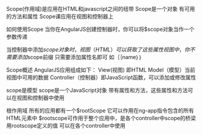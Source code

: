 Scope(作用域)是应用在HTML和javascript之间的纽带
Scope是一个对象  有可用的方法和属性
Scope课应用在视图和控制器上

如何使用Scope
当你在AngularJS创建控制器时，你可以将$scope对象当作一个参数传递


当控制器中添加$scope对象时，视图（HTML）可以获取了这些属性
视图中，你不需要添加$scope前缀 只需要添加属性名即可  如｛｛name｝｝

Scope概述
AngularJS应用组成如下：
View(视图) 即HTML
Model（模型）当前视图中可用的数据
Controller（控制器）即JavaScript函数，可以添加或修改属性

scope是模型
scope是一个JavaScript对象 带有属性和方法，这些属性和方法可以在视图和控制器中使用


根作用域
所有的应用都有一个$rootScope 它可以作用在ng-app指令包含的所有HTML元素中
$rootscope可作用于整个应用中，是各个controller中scope的桥梁 用rootscope定义的值  可以在各个controller中使用
